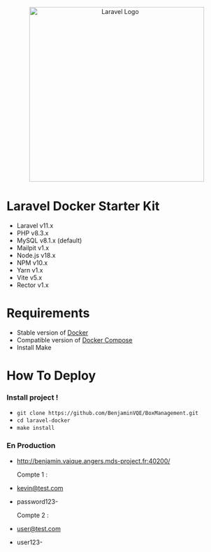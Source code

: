 <p align="center"><a href="https://laravel.com" target="_blank"><img src="https://raw.githubusercontent.com/laravel/art/master/logo-lockup/5%20SVG/2%20CMYK/1%20Full%20Color/laravel-logolockup-cmyk-red.svg" width="400" alt="Laravel Logo"></a></p>

# Laravel Docker Starter Kit

-   Laravel v11.x
-   PHP v8.3.x
-   MySQL v8.1.x (default)
-   Mailpit v1.x
-   Node.js v18.x
-   NPM v10.x
-   Yarn v1.x
-   Vite v5.x
-   Rector v1.x

# Requirements

-   Stable version of [Docker](https://docs.docker.com/engine/install/)
-   Compatible version of [Docker Compose](https://docs.docker.com/compose/install/#install-compose)
-   Install Make

# How To Deploy

### Install project !

-   `git clone https://github.com/BenjaminVQE/BoxManagement.git`
-   `cd laravel-docker`
-   `make install`

### En Production

- http://benjamin.vaique.angers.mds-project.fr:40200/

  Compte 1 :
- kevin@test.com
- password123-
    
  Compte 2 :
- user@test.com
- user123-
